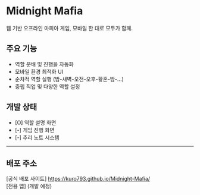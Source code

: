 # Midnight Mafia
웹 기반 오프라인 마피아 게임, 모바일 한 대로 모두가 함께.

## 주요 기능
- 역할 분배 및 진행을 자동화
- 모바일 환경 최적화 UI
- 순차적 역할 실행 (밤-새벽-오전-오후-황혼-밤-...)
- 중립 직업 및 다양한 역할 설정

## 개발 상태
- [O] 역할 설명 화면
- [-] 게임 진행 화면
- [-] 추리 노트 시스템

---

## 배포 주소
[공식 배포 사이트] https://kuro793.github.io/Midnight-Mafia/  
[전용 앱] (개발 예정)
